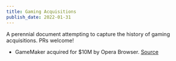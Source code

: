 ```yaml
---
title: Gaming Acquisitions
publish_date: 2022-01-31
---
```


A perennial document attempting to capture the history of gaming acquisitions. PRs welcome!

- GameMaker acquired for $10M by Opera Browser. [Source](https://www.destructoid.com/opera-bought-the-owner-of-gamemaker-for-its-new-gaming-division)

